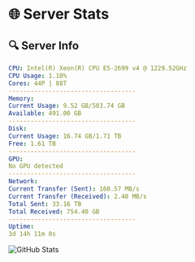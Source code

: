 # 🌐 Server Stats
## 🔍 Server Info
```yaml
CPU: Intel(R) Xeon(R) CPU E5-2699 v4 @ 1229.52GHz
CPU Usage: 1.10%
Cores: 44P | 88T
-----------------------------------
Memory:
Current Usage: 9.52 GB/503.74 GB
Available: 491.00 GB
-----------------------------------
Disk:
Current Usage: 16.74 GB/1.71 TB
Free: 1.61 TB
-----------------------------------
GPU:
No GPU detected
-----------------------------------
Network:
Current Transfer (Sent): 160.57 MB/s
Current Transfer (Received): 2.48 MB/s
Total Sent: 33.16 TB
Total Received: 754.40 GB
-----------------------------------
Uptime:
3d 14h 11m 0s
```
![GitHub Stats](https://img.shields.io/badge/Updated-2025-02-11_12:54:18-blue)